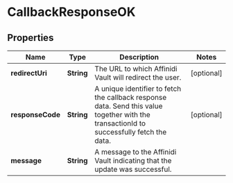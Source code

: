 # CallbackResponseOK

## Properties

| Name             | Type       | Description                                                                                                                              | Notes      |
| ---------------- | ---------- | ---------------------------------------------------------------------------------------------------------------------------------------- | ---------- |
| **redirectUri**  | **String** | The URL to which Affinidi Vault will redirect the user.                                                                                  | [optional] |
| **responseCode** | **String** | A unique identifier to fetch the callback response data. Send this value together with the transactionId to successfully fetch the data. | [optional] |
| **message**      | **String** | A message to the Affinidi Vault indicating that the update was successful.                                                               |            |
